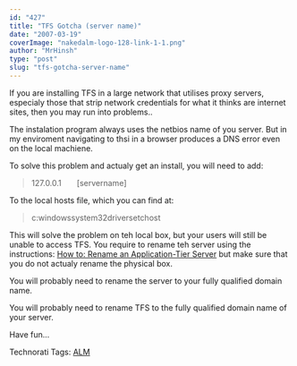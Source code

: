 ```yaml
---
id: "427"
title: "TFS Gotcha (server name)"
date: "2007-03-19"
coverImage: "nakedalm-logo-128-link-1-1.png"
author: "MrHinsh"
type: "post"
slug: "tfs-gotcha-server-name"
---
```


If you are installing TFS in a large network that utilises proxy servers, especialy those that strip network credentials for what it thinks are internet sites, then you may run into problems..

The instalation program always uses the netbios name of you server. But in my enviroment navigating to thsi in a browser produces a DNS error even on the local machiene.

To solve this problem and actualy get an install, you will need to add:

> 127.0.0.1       \[servername\]

To the local hosts file, which you can find at:

> c:windowssystem32driversetchost

This will solve the problem on teh local box, but your users will still be unable to access TFS. You require to rename teh server using the instructions: [How to: Rename an Application-Tier Server](http://msdn2.microsoft.com/en-us/library/ms252469(VS.80).aspx "Rename an Application-Tier Server") but make sure that you do not actualy rename the physical box.

You will probably need to rename the server to your fully qualified domain name.

You will probably need to rename TFS to the fully qualified domain name of your server.

Have fun...

Technorati Tags: [ALM](http://technorati.com/tags/ALM)



